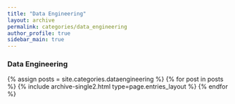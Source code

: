 ```yaml
---
title: "Data Engineering"
layout: archive
permalink: categories/data_engineering
author_profile: true
sidebar_main: true
---
```


### Data Engineering

{% assign posts = site.categories.dataengineering %}
{% for post in posts %} {% include archive-single2.html type=page.entries_layout %} {% endfor %}